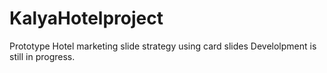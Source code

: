 # KalyaHotelproject
Prototype Hotel marketing slide strategy
using card slides
Develolpment is still in progress.
